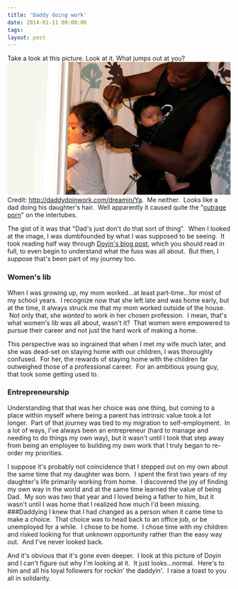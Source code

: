 ```yaml
---
title: 'Daddy doing work'
date: 2014-01-11 00:00:00 
tags: 
layout: post
---
```

Take a look at this picture. Look at it. What jumps out at you?
![](/content/images/2014/Aug/doyin.jpg)
Credit: http://daddydoinwork.com/dreamin/Ya. &nbsp;Me neither. &nbsp;Looks like a dad doing his daughter's hair. &nbsp;Well apparently it caused quite the "[outrage porn](https://www.facebook.com/JAltucher.Blog/posts/10151831170230636)" on the intertubes. 

<a name="more"></a>The gist of it was that "Dad's just don't do that sort of thing". &nbsp;When I looked at the image, I was dumbfounded by what I was supposed to be seeing. &nbsp;It took reading half way through [Doyin's blog post](http://daddydoinwork.com/dreamin/), which you should read in full, to even begin to understand what the fuss was all about. &nbsp;But then, I suppose that's been part of my journey too.

### Women's lib
When I was growing up, my mom worked...at least part-time...for most of my school years. &nbsp;I recognize now that she left late and was home early, but at the time, it always struck me that my mom worked outside of the house. &nbsp;Not only that, she _wanted_&nbsp;to work in her chosen profession. &nbsp;I mean, that's what women's lib was all about, wasn't it? &nbsp;That women were empowered to pursue their career and not just the hard work of making a home. 

This perspective was so ingrained that when I met my wife much later, and she was dead-set on staying home with our children, I was thoroughly confused. &nbsp;For her, the rewards of staying home with the children far outweighed those of a professional career. &nbsp;For an ambitious young guy, that took some getting used to.

### Entrepreneurship
Understanding that that was her choice was one thing, but coming to a place within myself where being a parent has intrinsic value took a lot longer.  Part of that journey was tied to my migration to self-employment.  In a lot of ways, I've always been an entrepreneur (hard to manage and needing to do things my own way), but it wasn't until I took that step away from being an employee to building my own work that I truly began to re-order my priorities.  

I suppose it's probably not coincidence that I stepped out on my own about the same time that my daughter was born.  I spent the first two years of my daughter's life primarily working from home.  I discovered the joy of finding my own way in the world and at the same time learned the value of being Dad.  My son was two that year and I loved being a father to him, but it wasn't until I was home that I realized how much I'd been missing.
###Daddying
I knew that I had changed as a person when it came time to make a choice.  That choice was to head back to an office job, or be unemployed for a while.  I chose to be home.  I chose time with my children and risked looking for that unknown opportunity rather than the easy way out.  And I've never looked back.

And it's obvious that it's gone even deeper.  I look at this picture of Doyin and I can't figure out why I'm looking at it.  It just looks...normal.  Here's to him and all his loyal followers for rockin' the daddyin'.  I raise a toast to you all in solidarity.
